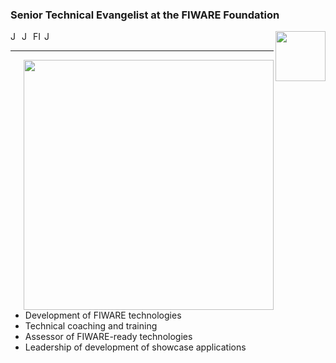 ### Senior Technical Evangelist at the FIWARE Foundation

<div>
<a href="https://www.linkedin.com/in/jason-fox-8a79563/">
  <img align="left" alt="Jason's LinkedIn Profile" width="15px" src="https://cdn.jsdelivr.net/npm/simple-icons@v3/icons/linkedin.svg" />
</a>
<a href="https://github.com/jason-fox">
  <img align="left" alt="Jason's Github" width="15px" src="https://cdn.jsdelivr.net/npm/simple-icons@v3/icons/github.svg" />
</a>
<a href="https://www.youtube.com/playlist?list=PLR9elAI9JscTyBVUq0P48OMVkrbdPitB7">
  <img align="left" alt="FIWARE Wednesday Webinars YouTube" width="15px" src="https://cdn.jsdelivr.net/npm/simple-icons@3.2.0/icons/youtube.svg" />
</a>

<a href="https://stackoverflow.com/users/story/1179828">
  <img align="left" alt="Jason's Stack Overflow Profile" width="15px" src="https://cdn.jsdelivr.net/npm/simple-icons@3.2.0/icons/stackoverflow.svg" />
</a>

<a href="https://fiware.org">
  <img src="https://fiware.github.io/tutorials.Getting-Started/img/Fiware.png" width="80" align="right"/>
</a>
</div>

<br/>
<hr/>

 [<img align="right" width="400" src="https://github-readme-stats.vercel.app/api?username=jason-fox&show_icons=true"/>](https://github.com/jason-fox/)

-  Development of FIWARE technologies
-  Technical coaching and training
-  Assessor of FIWARE-ready technologies
-  Leadership of development of showcase applications

<p>

